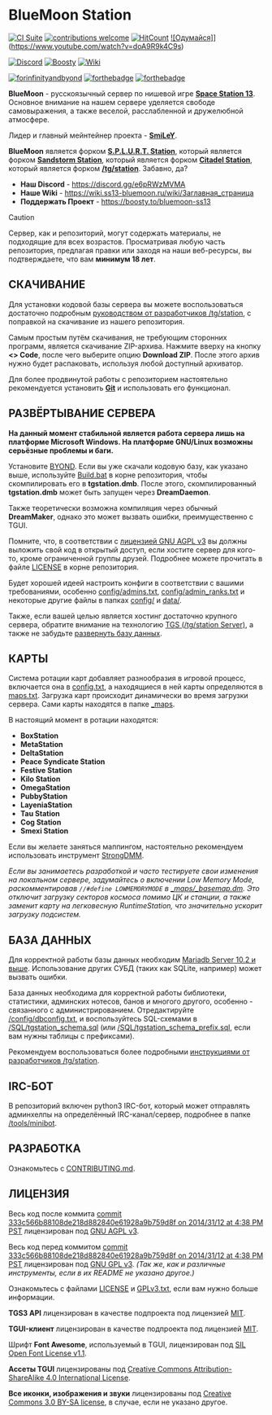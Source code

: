 # BlueMoon Station
[![CI Suite](https://github.com/BlueMoon-Labs/MOLOT-BlueMoon-Station/workflows/CI%20Suite/badge.svg)](https://github.com/BlueMoon-Labs/MOLOT-BlueMoon-Station//actions?query=workflow%3A%22CI+Suite%22) [![contributions welcome](https://img.shields.io/badge/contributions-welcome-brightgreen.svg?style=flat)](https://github.com/BlueMoon-Labs/MOLOT-BlueMoon-Station/pulls) [![HitCount](https://hits.dwyl.com/BlueMoon-Labs/MOLOT-BlueMoon-Station.svg)](https://hits.dwyl.com/BlueMoon-Labs/MOLOT-BlueMoon-Station) [![Одумайся]](https://camo.githubusercontent.com/557504a5326b02363676cd365a4ec29e50199149db8e9d5afed26e2b99c7dc26/68747470733a2f2f696d672e736869656c64732e696f2f62616467652f7374617274253230776974682d7768792533462d627269676874677265656e2e7376673f7374796c653d666c6174)](https://www.youtube.com/watch?v=doA9R9k4C9s)

[![Discord](https://img.shields.io/badge/Discord-%235865F2.svg?style=for-the-badge&logo=discord&logoColor=white)](https://discord.gg/e6pRWzMVMA) [![Boosty](https://img.shields.io/badge/sponsor-30363D?style=for-the-badge&logo=GitHub-Sponsors&logoColor=#EA4AAA)](https://boosty.to/bluemoon-ss13) [![Wiki](https://img.shields.io/badge/Wikipedia-%23000000.svg?style=for-the-badge&logo=wikipedia&logoColor=white)](https://wiki.ss13-bluemoon.ru/wiki/Заглавная_страница)

[![forinfinityandbyond](https://user-images.githubusercontent.com/5211576/29499758-4efff304-85e6-11e7-8267-62919c3688a9.gif)](https://www.reddit.com/r/SS13/comments/5oplxp/what_is_the_main_problem_with_byond_as_an_engine/dclbu1a) [![forthebadge](https://forthebadge.com/images/badges/ctrl-c-ctrl-v.svg)](https://forthebadge.com) [![forthebadge](https://forthebadge.com/images/badges/works-on-my-machine.svg)](https://forthebadge.com)

**BlueMoon** - русскоязычный сервер по нишевой игре **[Space Station 13](https://ru.wikipedia.org/wiki/Space_Station_13)**. Основное внимание на нашем сервере уделяется свободе самовыражения, а также веселой, расслабленной и дружелюбной атмосфере.

Лидер и главный мейнтейнер проекта - **[SmiLeY](https://github.com/SmiLeYre)**.

**BlueMoon** является форком **[S.P.L.U.R.T. Station](https://github.com/SPLURT-Station/S.P.L.U.R.T-Station-13)**, который является форком **[Sandstorm Station](https://github.com/SandPoot/Sandstorm-Station-13)**, который является форком **[Citadel Station](https://github.com/Citadel-Station-13/Citadel-Station-13)**, который является форком **[/tg/station](https://tgstation13.org/phpBB/viewforum.php?f=60)**. Забавно, да?

* **Наш Discord** - <https://discord.gg/e6pRWzMVMA>
* **Наше Wiki** - <https://wiki.ss13-bluemoon.ru/wiki/Заглавная_страница>
* **Поддержать Проект** - <https://boosty.to/bluemoon-ss13>

> [!CAUTION]
> Сервер, как и репозиторий, могут содержать материалы, не подходящие для всех возрастов. Просматривая любую часть репозитория, предлагая правки или заходя на наши веб-ресурсы, вы подтверждаете, что вам **минимум 18 лет**.

## СКАЧИВАНИЕ

Для установки кодовой базы сервера вы можете воспользоваться достаточно подробным [руководством от разработчиков /tg/station](http://www.tgstation13.org/wiki/Downloading_the_source_code), с поправкой на скачивание из нашего репозитория.

Самым простым путём скачивания, не требующим сторонних программ, является скачивание ZIP-архива. Нажмите вверху на кнопку **<> Code**, после чего выберите опцию **Download ZIP**. После этого архив нужно будет распаковать, используя любой доступный архиватор.

Для более продвинутой работы с репозиторием настоятельно рекомендуется установить **[Git](https://git-scm.com/)** и использовать его функционал.

## РАЗВЁРТЫВАНИЕ СЕРВЕРА
**На данный момент стабильной является работа сервера лишь на платформе Microsoft Windows. На платформе GNU/Linux возможны серьёзные проблемы и баги.**

Установите  [BYOND](https://www.byond.com/download). Если вы уже скачали кодовую базу, как указано выше, используйте [Build.bat](Build.bat) в корне репозитория, чтобы скомпилировать его в **tgstation.dmb**. После этого, скомпилированный **tgstation.dmb** может быть запущен через **DreamDaemon**.

Также теоретически возможна компиляция через обычный **DreamMaker**, однако это может вызвать ошибки, преимущественно с TGUI.

Помните, что, в соответствии с [лицензией GNU AGPL v3](#лицензия) вы должны выложить свой код в открытый доступ, если хостите сервер для кого-то, кроме ограниченной группы друзей. Подробнее можете прочитать в файле [LICENSE](LICENSE) в корне репозитория.

Будет хорошей идеей настроить конфиги в соответствии с вашими требованиями, особенно [config/admins.txt](config/admins.txt), [config/admin_ranks.txt](config/admin_ranks.txt) и некоторые другие файлы в папках [config/](config) и [data/](data).

Также, если вашей целью является хостинг достаточно крупного сервера, обратите внимание на технологию [TGS (/tg/station Server)](https://github.com/tgstation/tgstation-server), а также не забудьте [развернуть базу данных](#база-данных).

## КАРТЫ

Система ротации карт добавляет разнообразия в игровой процесс, включается она в [config.txt](config/config.txt), а находящиеся в ней карты определяются в [maps.txt](config/maps.txt). Загрузка карт происходит динамически во время загрузки сервера. Сами карты находятся в папке [_maps](_maps).

В настоящий момент в ротации находятся:
* **BoxStation**
* **MetaStation**
* **DeltaStation**
* **Peace Syndicate Station**
* **Festive Station**
* **Kilo Station**
* **OmegaStation**
* **PubbyStation**
* **LayeniaStation**
* **Tau Station**
* **Cog Station**
* **Smexi Station**

Если вы желаете заняться маппингом, настоятельно рекомендуем использовать инструмент [StrongDMM](https://github.com/SpaiR/StrongDMM).

*Если вы занимаетесь разработкой и часто тестируете свои изменения на локальном сервере, задумайтесь о включении Low Memory Mode, раскомментировав ``//#define LOWMEMORYMODE`` в [_maps/_basemap.dm](_maps/_basemap.dm). Это отключит загрузку секторов космоса помимо ЦК и станции, а также заменит карту на легковесную RuntimeStation, что значительно ускорит загрузку подсистем.*

## БАЗА ДАННЫХ

Для корректной работы базы данных необходим [Mariadb Server 10.2 и выше](https://mariadb.org/). Использование других СУБД (таких как SQLite, например) может вызвать ошибки.

База данных необходима для корректной работы библиотеки, статистики, админских нотесов, банов и многого другого, особенно - связанного с администрированием. Отредактируйте [/config/dbconfig.txt](/config/dbconfig.txt), и воспользуйтесь SQL-схемами в [/SQL/tgstation_schema.sql](/SQL/tgstation_schema.sql) (или [/SQL/tgstation_schema_prefix.sql](/SQL/tgstation_schema_prefix.sql), если вам нужны таблицы с префиксами).

Рекомендуем воспользоваться более подробными [инструкциями от разработчиков /tg/station](https://www.tgstation13.org/wiki/Downloading_the_source_code#Setting_up_the_database).

## IRC-БОТ

В репозиторий включен python3 IRC-бот, который может отправлять админхелпы на определённый IRC-канал/сервер, подробнее в папке [/tools/minibot](/tools/minibot).

## РАЗРАБОТКА

Ознакомьтесь с [CONTRIBUTING.md](.github/CONTRIBUTING.md).

## ЛИЦЕНЗИЯ

Весь код после коммита [commit 333c566b88108de218d882840e61928a9b759d8f on 2014/31/12 at 4:38 PM PST](https://github.com/tgstation/tgstation/commit/333c566b88108de218d882840e61928a9b759d8f) лицензирован под [GNU AGPL v3](http://www.gnu.org/licenses/agpl-3.0.html).

Весь код перед коммитом [commit 333c566b88108de218d882840e61928a9b759d8f on 2014/31/12 at 4:38 PM PST](https://github.com/tgstation/tgstation/commit/333c566b88108de218d882840e61928a9b759d8f) лицензирован под [GNU GPL v3](https://www.gnu.org/licenses/gpl-3.0.html).
*(Так же, как и различные инструменты, если в их README не указано другое.)*

Ознакомьтесь с файлами [LICENSE](LICENSE) и [GPLv3.txt](GPLv3.txt), если вам нужно больше информации.

**TGS3 API** лицензирован в качестве подпроекта под лицензией [MIT](https://ru.wikipedia.org/wiki/%D0%9B%D0%B8%D1%86%D0%B5%D0%BD%D0%B7%D0%B8%D1%8F_MIT).

**TGUI-клиент** лицензирован в качестве подпроекта под лицензией [MIT](https://ru.wikipedia.org/wiki/%D0%9B%D0%B8%D1%86%D0%B5%D0%BD%D0%B7%D0%B8%D1%8F_MIT).

Шрифт **Font Awesome**, используемый в TGUI, лицензирован под [SIL Open Font License v1.1](https://ru.wikipedia.org/wiki/SIL_Open_Font_License).

**Ассеты TGUI** лицензированы под [Creative Commons Attribution-ShareAlike 4.0 International License](http://creativecommons.org/licenses/by-sa/4.0/).

**Все иконки, изображения и звуки** лицензированы под [Creative Commons 3.0 BY-SA license](https://creativecommons.org/licenses/by-sa/3.0/), в случае, если не указано другое.
